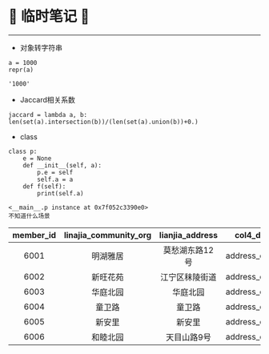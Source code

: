 # :rocket: 临时笔记 :facepunch:
---
- 对象转字符串
```
a = 1000
repr(a)

'1000'
```
- Jaccard相关系数
```
jaccard = lambda a, b: len(set(a).intersection(b))/(len(set(a).union(b))+0.)
```
- class
```
class p:
    e = None
    def __init__(self, a):
        p.e = self
        self.a = a
    def f(self):
        print(self.a)
        
<__main__.p instance at 0x7f052c3390e0>
不知道什么场景        
```

|member_id|linajia_community_org|lianjia_address|col4_disc|level|
|:--:|:--:|:--:|:--:|:--:|
|     6001|明湖雅居|       莫愁湖东路12号|address_demp|           1|
|     6002|新旺花苑|        江宁区秣陵街道|address_demp|           0|
|     6003|华庭北园|           华庭北园|address_demp|           2|
|     6004| 童卫路|            童卫路|address_demp|           2|
|     6005| 新安里|            新安里|address_demp|           3|
|     6006|和睦北园|          天目山路9号|address_demp|           2|
